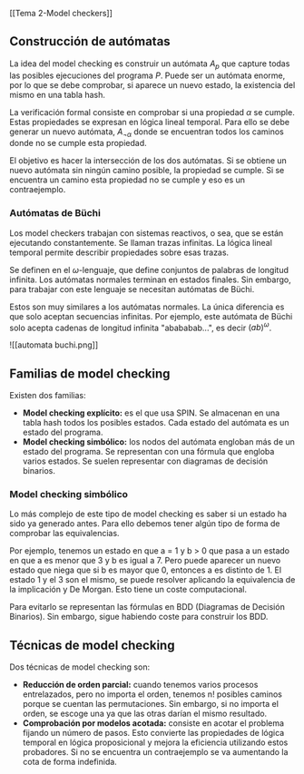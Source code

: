 [[Tema 2-Model checkers]]

## Construcción de autómatas
La idea del model checking es construir un autómata $A_p$ que capture todas las posibles ejecuciones del programa $P$. Puede ser un autómata enorme, por lo que se debe comprobar, si aparece un nuevo estado, la existencia del mismo en una tabla hash. 

La verificación formal consiste en comprobar si una propiedad $\alpha$ se cumple. Estas propiedades se expresan en lógica lineal temporal. Para ello se debe generar un nuevo autómata, $A_{\neg\alpha}$ donde se encuentran todos los caminos donde no se cumple esta propiedad.

El objetivo es hacer la intersección de los dos autómatas. Si se obtiene un nuevo autómata sin ningún camino posible, la propiedad se cumple. Si se encuentra un camino esta propiedad no se cumple y eso es un contraejemplo.

### Autómatas de Büchi
Los model checkers trabajan con sistemas reactivos, o sea, que se están ejecutando constantemente. Se llaman trazas infinitas. La lógica lineal temporal permite describir propiedades sobre esas trazas.

Se definen en el $\omega$-lenguaje, que define conjuntos de palabras de longitud infinita. Los autómatas normales terminan en estados finales. Sin embargo, para trabajar con este lenguaje se necesitan autómatas de Büchi.

Estos son muy similares a los autómatas normales. La única diferencia es que solo aceptan secuencias infinitas. Por ejemplo, este autómata de Büchi solo acepta cadenas de longitud infinita "abababab...", es decir $(ab)^\omega$.

![[automata buchi.png]]

## Familias de model checking
Existen dos familias:
+ **Model checking explícito:** es el que usa SPIN. Se almacenan en una tabla hash todos los posibles estados. Cada estado del autómata es un estado del programa.
+ **Model checking simbólico:** los nodos del autómata engloban más de un estado del programa. Se representan con una fórmula que engloba varios estados. Se suelen representar con diagramas de decisión binarios.

### Model checking simbólico
Lo más complejo de este tipo de model checking es saber si un estado ha sido ya generado antes. Para ello debemos tener algún tipo de forma de comprobar las equivalencias.

Por ejemplo, tenemos un estado en que a = 1 y b > 0 que pasa a un estado en que a es menor que 3 y b es igual a 7. Pero puede aparecer un nuevo estado que niega que si b es mayor que 0, entonces a es distinto de 1. El estado 1 y el 3 son el mismo, se puede resolver aplicando la equivalencia de la implicación y De Morgan. Esto tiene un coste computacional. 

Para evitarlo se representan las fórmulas en BDD (Diagramas de Decisión Binarios). Sin embargo, sigue habiendo coste para construir los BDD.

## Técnicas de model checking
Dos técnicas de model checking son:
+ **Reducción de orden parcial:** cuando tenemos varios procesos entrelazados, pero no importa el orden, tenemos n! posibles caminos porque se cuentan las permutaciones. Sin embargo, si no importa el orden, se escoge una ya que las otras darían el mismo resultado.
+ **Comprobación por modelos acotada:** consiste en acotar el problema fijando un número de pasos. Esto convierte las propiedades de lógica temporal en lógica proposicional y mejora la eficiencia utilizando estos probadores. Si no se encuentra un contraejemplo se va aumentando la cota de forma indefinida.